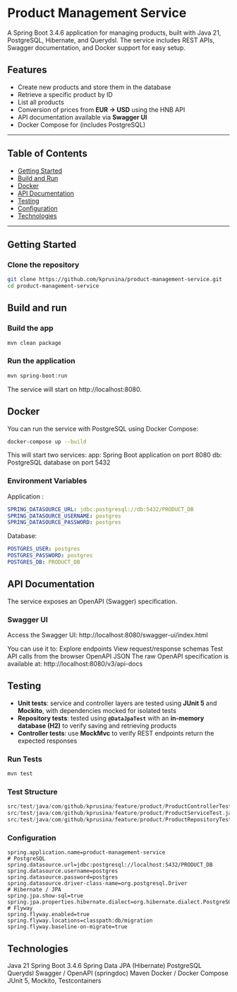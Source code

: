 # Product Management Service

A Spring Boot 3.4.6 application for managing products, built with Java 21, PostgreSQL, Hibernate, and Querydsl. The
service includes REST APIs, Swagger documentation, and Docker support for easy setup.

## Features

- Create new products and store them in the database
- Retrieve a specific product by ID
- List all products
- Conversion of prices from **EUR → USD** using the HNB API
- API documentation available via **Swagger UI**
- Docker Compose for (includes PostgreSQL)

---

## Table of Contents

- [Getting Started](#getting-started)
- [Build and Run](#build-and-run)
- [Docker](#docker)
- [API Documentation](#api-documentation)
- [Testing](#testing)
- [Configuration](#configuration)
- [Technologies](#technologies)

---

## Getting Started

### Clone the repository

```bash
git clone https://github.com/kprusina/product-management-service.git
cd product-management-service
```

## Build and run

### Build the app

```bash
mvn clean package
```

### Run the application

```bash
mvn spring-boot:run
```

The service will start on http://localhost:8080.

## Docker

You can run the service with PostgreSQL using Docker Compose:

```bash
docker-compose up --build
```

This will start two services:
app: Spring Boot application on port 8080
db: PostgreSQL database on port 5432

### Environment Variables

Application :

```yaml
SPRING_DATASOURCE_URL: jdbc:postgresql://db:5432/PRODUCT_DB
SPRING_DATASOURCE_USERNAME: postgres
SPRING_DATASOURCE_PASSWORD: postgres
```

Database:

```yaml
POSTGRES_USER: postgres
POSTGRES_PASSWORD: postgres
POSTGRES_DB: PRODUCT_DB
```

## API Documentation

The service exposes an OpenAPI (Swagger) specification.

### Swagger UI

Access the Swagger UI:
http://localhost:8080/swagger-ui/index.html

You can use it to:
Explore endpoints
View request/response schemas
Test API calls from the browser
OpenAPI JSON
The raw OpenAPI specification is available at:
http://localhost:8080/v3/api-docs

## Testing

- **Unit tests**: service and controller layers are tested using **JUnit 5** and **Mockito**, with dependencies mocked
  for isolated tests
- **Repository tests**: tested using **`@DataJpaTest`** with an **in-memory database (H2)** to verify saving and
  retrieving products
- **Controller tests**: use **MockMvc** to verify REST endpoints return the expected responses

### Run Tests

```bash
mvn test
```

### Test Structure

```swift
src/test/java/com/github/kprusina/feature/product/ProductControllerTest.java → controller tests using MockMvc
src/test/java/com/github/kprusina/feature/product/ProductServiceTest.java    → service layer unit tests with Mockito
src/test/java/com/github/kprusina/feature/product/ProductRepositoryTest.java → repository tests using @DataJpaTest with H2
```

### Configuration

```properties
spring.application.name=product-management-service
# PostgreSQL
spring.datasource.url=jdbc:postgresql://localhost:5432/PRODUCT_DB
spring.datasource.username=postgres
spring.datasource.password=postgres
spring.datasource.driver-class-name=org.postgresql.Driver
# Hibernate / JPA
spring.jpa.show-sql=true
spring.jpa.properties.hibernate.dialect=org.hibernate.dialect.PostgreSQLDialect
# Flyway
spring.flyway.enabled=true
spring.flyway.locations=classpath:db/migration
spring.flyway.baseline-on-migrate=true
```

## Technologies

Java 21
Spring Boot 3.4.6
Spring Data JPA (Hibernate)
PostgreSQL
Querydsl
Swagger / OpenAPI (springdoc)
Maven
Docker / Docker Compose
JUnit 5, Mockito, Testcontainers
